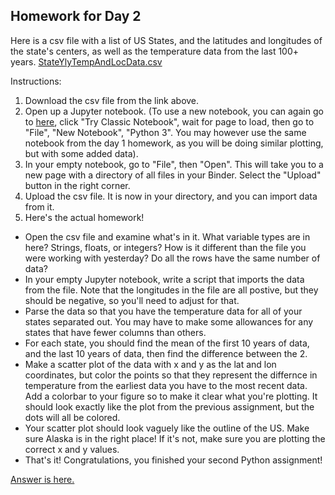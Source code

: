 ## Homework for Day 2

Here is a csv file with a list of US States, and the latitudes and longitudes of the state's centers, as well as the temperature data from the last 100+ years. 
[StateYlyTempAndLocData.csv](http://python-bootcamp-ucd.github.io/bootcamp2020/StateYlyTempAndLocData.csv) 

Instructions:
  1. Download the csv file from the link above. 
  2. Open up a Jupyter notebook. (To use a new notebook, you can again go to [here](https://jupyter.org/try), click "Try Classic Notebook", wait for page to load, then go to "File", "New Notebook", "Python 3".  You may however use the same notebook from the day 1 homework, as you will be doing similar plotting, but with some added data).
  3. In your empty notebook, go to "File", then "Open". This will take you to a new page with a directory of all files in your Binder. Select the "Upload" button in the right corner.
  4. Upload the csv file. It is now in your directory, and you can import data from it. 
  5. Here's the actual homework! 
  
  - Open the csv file and examine what's in it. What variable types are in here? Strings, floats, or integers? How is it different than the file you were working with yesterday?  Do all the rows have the same number of data?
  - In your empty Jupyter notebook, write a script that imports the data from the file.  Note that the longitudes in the file are all postive, but they should be negative, so you'll need to adjust for that.
  - Parse the data so that you have the temperature data for all of your states separated out.  You may have to make some allowances for any states that have fewer columns than others.
  - For each state, you should find the mean of the first 10 years of data, and the last 10 years of data, then find the difference between the 2.
  - Make a scatter plot of the data with x and y as the lat and lon coordinates, but color the points so that they represent the differnce in temperature from the earliest data you have to the most recent data.  Add a colorbar to your figure so to make it clear what you're plotting. It should look exactly like the plot from the previous assignment, but the dots will all be colored.
  - Your scatter plot should look vaguely like the outline of the US. Make sure Alaska is in the right place! If it's not, make sure you are plotting the correct x and y values.
  - That's it! Congratulations, you finished your second Python assignment! 


[Answer is here.](python-bootcamp-ucd.github.io/bootcamp2020/HomeworkDay2.ipynb)
